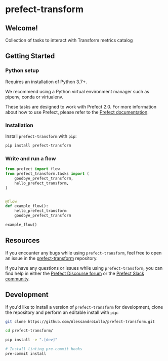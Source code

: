 # prefect-transform

## Welcome!

Collection of tasks to interact with Transform metrics catalog

## Getting Started

### Python setup

Requires an installation of Python 3.7+.

We recommend using a Python virtual environment manager such as pipenv, conda or virtualenv.

These tasks are designed to work with Prefect 2.0. For more information about how to use Prefect, please refer to the [Prefect documentation](https://orion-docs.prefect.io/).

### Installation

Install `prefect-transform` with `pip`:

```bash
pip install prefect-transform
```

### Write and run a flow

```python
from prefect import flow
from prefect_transform.tasks import (
    goodbye_prefect_transform,
    hello_prefect_transform,
)


@flow
def example_flow():
    hello_prefect_transform
    goodbye_prefect_transform

example_flow()
```

## Resources

If you encounter any bugs while using `prefect-transform`, feel free to open an issue in the [prefect-transform](https://github.com/AlessandroLollo/prefect-transform) repository.

If you have any questions or issues while using `prefect-transform`, you can find help in either the [Prefect Discourse forum](https://discourse.prefect.io/) or the [Prefect Slack community](https://prefect.io/slack).

## Development

If you'd like to install a version of `prefect-transform` for development, clone the repository and perform an editable install with `pip`:

```bash
git clone https://github.com/AlessandroLollo/prefect-transform.git

cd prefect-transform/

pip install -e ".[dev]"

# Install linting pre-commit hooks
pre-commit install
```
